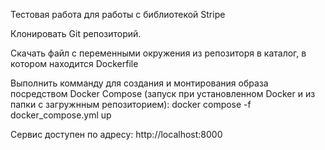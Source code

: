 Тестовая работа для работы с библиотекой Stripe

Клонировать Git репозиторий.

Скачать файл с переменными окружения из репозиторя в каталог, в котором находится Dockerfile

Выполнить комманду для создания и монтирования образа посредством Docker Compose (запуск при установленном Docker и из папки с загружнным репозиторием): docker compose -f docker_compose.yml up

Сервис доступен по адресу: http://localhost:8000
